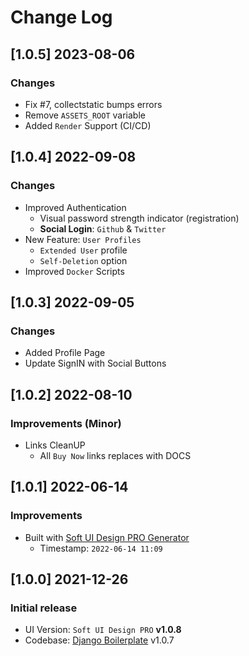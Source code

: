 # Change Log

## [1.0.5] 2023-08-06
### Changes

- Fix #7, collectstatic bumps errors
- Remove `ASSETS_ROOT` variable
- Added `Render` Support (CI/CD)

## [1.0.4] 2022-09-08
### Changes

- Improved Authentication
  - Visual password strength indicator (registration)  
  - **Social Login**: `Github` & `Twitter`
- New Feature: `User Profiles`
  - `Extended User` profile
  - `Self-Deletion` option
- Improved `Docker` Scripts   

## [1.0.3] 2022-09-05
### Changes

- Added Profile Page
- Update SignIN with Social Buttons

## [1.0.2] 2022-08-10
### Improvements (Minor)

- Links CleanUP
  - All `Buy Now` links replaces with DOCS

## [1.0.1] 2022-06-14
### Improvements

- Built with [Soft UI Design PRO Generator](https://appseed.us/generator/soft-ui-design-pro/)
  - Timestamp: `2022-06-14 11:09`

## [1.0.0] 2021-12-26
### Initial release

- UI Version: `Soft UI Design PRO` **v1.0.8** 
- Codebase: [Django Boilerplate](https://github.com/app-generator/boilerplate-code-django) v1.0.7
